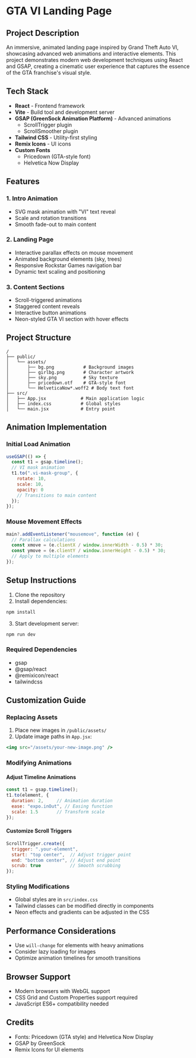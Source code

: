 
# GTA VI Landing Page


## Project Description
An immersive, animated landing page inspired by Grand Theft Auto VI, showcasing advanced web animations and interactive elements. This project demonstrates modern web development techniques using React and GSAP, creating a cinematic user experience that captures the essence of the GTA franchise's visual style.

## Tech Stack
- **React** - Frontend framework
- **Vite** - Build tool and development server
- **GSAP (GreenSock Animation Platform)** - Advanced animations
  - ScrollTrigger plugin
  - ScrollSmoother plugin
- **Tailwind CSS** - Utility-first styling
- **Remix Icons** - UI icons
- **Custom Fonts**
  - Pricedown (GTA-style font)
  - Helvetica Now Display

## Features

### 1. Intro Animation
- SVG mask animation with "VI" text reveal
- Scale and rotation transitions
- Smooth fade-out to main content

### 2. Landing Page
- Interactive parallax effects on mouse movement
- Animated background elements (sky, trees)
- Responsive Rockstar Games navigation bar
- Dynamic text scaling and positioning

### 3. Content Sections
- Scroll-triggered animations
- Staggered content reveals
- Interactive button animations
- Neon-styled GTA VI section with hover effects

## Project Structure
```
/
├── public/
│   └── assets/
│       ├── bg.png           # Background images
│       ├── girlbg.png       # Character artwork
│       ├── sky.png          # Sky texture
│       ├── pricedown.otf    # GTA-style font
│       └── HelveticaNow*.woff2 # Body text font
├── src/
│   ├── App.jsx             # Main application logic
│   ├── index.css           # Global styles
│   └── main.jsx            # Entry point
```

## Animation Implementation

### Initial Load Animation
```javascript
useGSAP(() => {
  const t1 = gsap.timeline();
  // VI mask animation
  t1.to(".vi-mask-group", {
    rotate: 10,
    scale: 10,
    opacity: 0
    // Transitions to main content
  });
});
```

### Mouse Movement Effects
```javascript
main?.addEventListener("mousemove", function (e) {
  // Parallax calculations
  const xmove = (e.clientX / window.innerWidth - 0.5) * 30;
  const ymove = (e.clientY / window.innerHeight - 0.5) * 30;
  // Apply to multiple elements
});
```

## Setup Instructions

1. Clone the repository
2. Install dependencies:
```bash
npm install
```
3. Start development server:
```bash
npm run dev
```

### Required Dependencies
- gsap
- @gsap/react
- @remixicon/react
- tailwindcss

## Customization Guide

### Replacing Assets
1. Place new images in `/public/assets/`
2. Update image paths in `App.jsx`:
```jsx
<img src="/assets/your-new-image.png" />
```

### Modifying Animations

#### Adjust Timeline Animations
```javascript
const t1 = gsap.timeline();
t1.to(element, {
  duration: 2,     // Animation duration
  ease: "expo.inOut", // Easing function
  scale: 1.5       // Transform scale
});
```

#### Customize Scroll Triggers
```javascript
ScrollTrigger.create({
  trigger: ".your-element",
  start: "top center",  // Adjust trigger point
  end: "bottom center", // Adjust end point
  scrub: true           // Smooth scrubbing
});
```

### Styling Modifications
- Global styles are in `src/index.css`
- Tailwind classes can be modified directly in components
- Neon effects and gradients can be adjusted in the CSS

## Performance Considerations
- Use `will-change` for elements with heavy animations
- Consider lazy loading for images
- Optimize animation timelines for smooth transitions

## Browser Support
- Modern browsers with WebGL support
- CSS Grid and Custom Properties support required
- JavaScript ES6+ compatibility needed

## Credits
- Fonts: Pricedown (GTA style) and Helvetica Now Display
- GSAP by GreenSock
- Remix Icons for UI elements
        